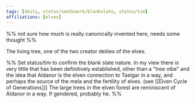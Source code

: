 ```yaml
---
tags: [deity, status/needswork/blankslate, status/tim]
affiliations: [elves]
---
```


%% not sure how much is really canonically invented here, needs some thought %%

The living tree, one of the two creator deities of the elves. 

%% Set status/tim to confirm the blank slate nature. In my view there is very little that has been definitively established, other than a "tree vibe" and the idea that Aldanor is the elven connection to Taelgar in a way, and perhaps the source of the mela and the fertility of elves. (see [[Elven Cycle of Generations]])
The large trees in the elven forest are reminiscent of Aldanor in a way. If gendered, probably he. 
%%